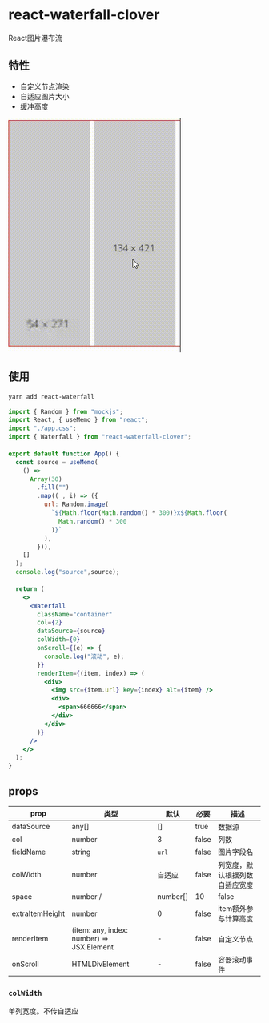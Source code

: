 # react-waterfall-clover
React图片瀑布流

## 特性

- 自定义节点渲染
- 自适应图片大小
- 缓冲高度

![react-waterfall](https://github.com/tpc-ht/react-waterfall-clover/blob/main/public/images/waterfall.gif)

## 使用

```
yarn add react-waterfall
```
```jsx
import { Random } from "mockjs";
import React, { useMemo } from "react";
import "./app.css";
import { Waterfall } from "react-waterfall-clover";

export default function App() {
  const source = useMemo(
    () =>
      Array(30)
        .fill("")
        .map((_, i) => ({
          url: Random.image(
            `${Math.floor(Math.random() * 300)}x${Math.floor(
              Math.random() * 300
            )}`
          ),
        })),
    []
  );
  console.log("source",source);
  
  return (
    <>
      <Waterfall
        className="container"
        col={2}
        dataSource={source}
        colWidth={0}
        onScroll={(e) => {
          console.log("滚动", e);
        }}
        renderItem={(item, index) => (
          <div>
            <img src={item.url} key={index} alt={item} />
            <div>
              <span>666666</span>
            </div>
          </div>
        )}
      />
    </>
  );
}
```

## props

| prop            | 类型                                         | 默认    | 必要  | 描述                 |
| --------------- | ------------------------------------------  | ------- | ----- | -------------------- |
| dataSource      | any[]                                       | []      | true | 数据源                 |
| col             | number                                      | 3       | false | 列数                 |
| fieldName       | string                                      | `url`   | false | 图片字段名             |
| colWidth        | number                                      | 自适应   | false | 列宽度，默认根据列数自适应宽度 |
| space           | number /| number[]                          | 10      | false | 间隙                 |
| extraItemHeight | number                                      | 0       | false | item额外参与计算高度 |
| renderItem      | (item: any, index: number) => JSX.Element   | -       | false | 自定义节点 |
| onScroll        | HTMLDivElement                              | -       | false | 容器滚动事件         |


### `colWidth`

单列宽度。不传自适应